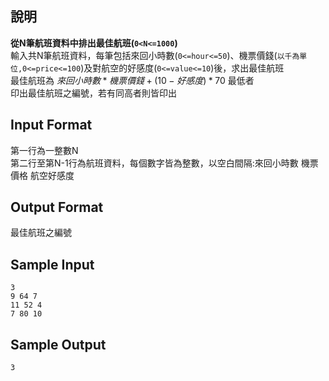 ## 說明 ##
<b>從N筆航班資料中排出最佳航班(`0<N<=1000`)</b>  
輸入共N筆航班資料，每筆包括來回小時數(`0<=hour<=50`)、機票價錢(`以千為單位,0<=price<=100`)及對航空的好感度(`0<=value<=10`)後，求出最佳航班<br>
最佳航班為 $來回小時數*機票價錢+(10-好感度)*70$ 最低者 <br>
印出最佳航班之編號，若有同高者則皆印出<br>

## Input Format ##
第一行為一整數N  
第二行至第N-1行為航班資料，每個數字皆為整數，以空白間隔:來回小時數 機票價格 航空好感度

## Output Format ##

最佳航班之編號<br>

## Sample Input ##
```
3
9 64 7 
11 52 4 
7 80 10 
```
## Sample Output ##
```
3
```
